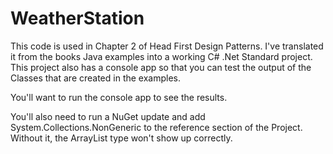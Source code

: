 # WeatherStation

This code is used in Chapter 2 of Head First Design Patterns. I've translated it from the books Java examples into a working C# .Net Standard project. This project also has a console app so that you can test the output of the Classes that are created in the examples.

You'll want to run the console app to see the results.

You'll also need to run a NuGet update and add System.Collections.NonGeneric to the reference section of the Project. Without it, the ArrayList type won't show up correctly.